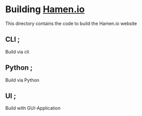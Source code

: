 # Building [Hamen.io]("https://www.hamen.io")

This directory contains the code to build the Hamen.io website

## CLI ;

Build via cli

## Python ;

Build via Python

## UI ;

Build with GUI-Application